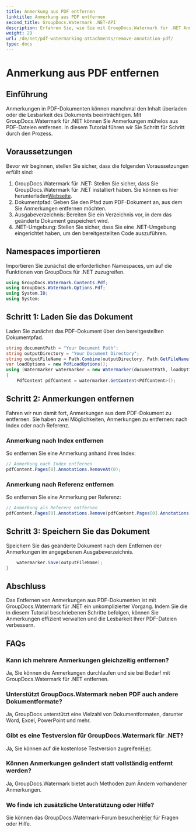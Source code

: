 ```yaml
---
title: Anmerkung aus PDF entfernen
linktitle: Anmerkung aus PDF entfernen
second_title: GroupDocs.Watermark .NET-API
description: Erfahren Sie, wie Sie mit GroupDocs.Watermark für .NET Anmerkungen aus PDFs entfernen. Verbessern Sie mühelos die Lesbarkeit von Dokumenten.
weight: 29
url: /de/net/pdf-watermarking-attachments/remove-annotation-pdf/
type: docs
---
```

# Anmerkung aus PDF entfernen

## Einführung
Anmerkungen in PDF-Dokumenten können manchmal den Inhalt überladen oder die Lesbarkeit des Dokuments beeinträchtigen. Mit GroupDocs.Watermark für .NET können Sie Anmerkungen mühelos aus PDF-Dateien entfernen. In diesem Tutorial führen wir Sie Schritt für Schritt durch den Prozess.
## Voraussetzungen
Bevor wir beginnen, stellen Sie sicher, dass die folgenden Voraussetzungen erfüllt sind:
1.  GroupDocs.Watermark für .NET: Stellen Sie sicher, dass Sie GroupDocs.Watermark für .NET installiert haben. Sie können es hier herunterladen[Webseite](https://releases.groupdocs.com/Watermark/net/).
2. Dokumentpfad: Geben Sie den Pfad zum PDF-Dokument an, aus dem Sie Anmerkungen entfernen möchten.
3. Ausgabeverzeichnis: Bereiten Sie ein Verzeichnis vor, in dem das geänderte Dokument gespeichert wird.
4. .NET-Umgebung: Stellen Sie sicher, dass Sie eine .NET-Umgebung eingerichtet haben, um den bereitgestellten Code auszuführen.

## Namespaces importieren
Importieren Sie zunächst die erforderlichen Namespaces, um auf die Funktionen von GroupDocs für .NET zuzugreifen.
```csharp
using GroupDocs.Watermark.Contents.Pdf;
using GroupDocs.Watermark.Options.Pdf;
using System.IO;
using System;
```
## Schritt 1: Laden Sie das Dokument
Laden Sie zunächst das PDF-Dokument über den bereitgestellten Dokumentpfad.
```csharp
string documentPath = "Your Document Path";
string outputDirectory = "Your Document Directory";
string outputFileName = Path.Combine(outputDirectory, Path.GetFileName(documentPath));
var loadOptions = new PdfLoadOptions();
using (Watermarker watermarker = new Watermarker(documentPath, loadOptions))
{
    PdfContent pdfContent = watermarker.GetContent<PdfContent>();
```
## Schritt 2: Anmerkungen entfernen
Fahren wir nun damit fort, Anmerkungen aus dem PDF-Dokument zu entfernen. Sie haben zwei Möglichkeiten, Anmerkungen zu entfernen: nach Index oder nach Referenz.
### Anmerkung nach Index entfernen
So entfernen Sie eine Anmerkung anhand ihres Index:
```csharp
// Anmerkung nach Index entfernen
pdfContent.Pages[0].Annotations.RemoveAt(0);
```
### Anmerkung nach Referenz entfernen
So entfernen Sie eine Anmerkung per Referenz:
```csharp
// Anmerkung als Referenz entfernen
pdfContent.Pages[0].Annotations.Remove(pdfContent.Pages[0].Annotations[0]);
```
## Schritt 3: Speichern Sie das Dokument
Speichern Sie das geänderte Dokument nach dem Entfernen der Anmerkungen im angegebenen Ausgabeverzeichnis.
```csharp
    watermarker.Save(outputFileName);
}
```

## Abschluss
Das Entfernen von Anmerkungen aus PDF-Dokumenten ist mit GroupDocs.Watermark für .NET ein unkomplizierter Vorgang. Indem Sie die in diesem Tutorial beschriebenen Schritte befolgen, können Sie Anmerkungen effizient verwalten und die Lesbarkeit Ihrer PDF-Dateien verbessern.
## FAQs
### Kann ich mehrere Anmerkungen gleichzeitig entfernen?
Ja, Sie können die Anmerkungen durchlaufen und sie bei Bedarf mit GroupDocs.Watermark für .NET entfernen.
### Unterstützt GroupDocs.Watermark neben PDF auch andere Dokumentformate?
Ja, GroupDocs unterstützt eine Vielzahl von Dokumentformaten, darunter Word, Excel, PowerPoint und mehr.
### Gibt es eine Testversion für GroupDocs.Watermark für .NET?
 Ja, Sie können auf die kostenlose Testversion zugreifen[Hier](https://releases.groupdocs.com/).
### Können Anmerkungen geändert statt vollständig entfernt werden?
Ja, GroupDocs.Watermark bietet auch Methoden zum Ändern vorhandener Anmerkungen.
### Wo finde ich zusätzliche Unterstützung oder Hilfe?
 Sie können das GroupDocs.Watermark-Forum besuchen[Hier](https://forum.groupdocs.com/c/watermark/19) für Fragen oder Hilfe.